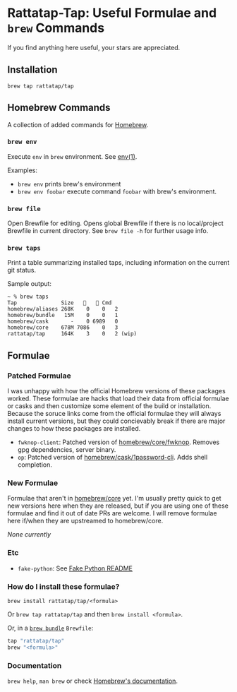 # Rattatap-Tap: Useful Formulae and `brew` Commands

If you find anything here useful, your stars are appreciated.

## Installation

`brew tap rattatap/tap`

## Homebrew Commands

A collection of added commands for [Homebrew](https://brew.sh).

### `brew env`
Execute `env` in `brew` environment. See [env(1)](https://ss64.com/mac/env.html).

Examples:
* `brew env` prints brew's environment
* `brew env foobar` execute command `foobar` with brew's environment.

### `brew file`

Open Brewfile for editing. Opens global Brewfile if there is no local/project Brewfile in current directory. See `brew file -h` for further usage info.

### `brew taps`

Print a table summarizing installed taps, including information on the current git status.

Sample output:
```
~ % brew taps
Tap              Size   🍺   🍷 Cmd
homebrew/aliases 268K    0    0   2
homebrew/bundle   15M    0    0   1
homebrew/cask       -    0 6989   0
homebrew/core    678M 7086    0   3
rattatap/tap     164K    3    0   2 (wip)
```

## Formulae

### Patched Formulae
I was unhappy with how the official Homebrew versions of these packages worked. These formulae are hacks that load their data from official formulae or casks and then customize some element of the build or installation. Because the soruce links come from the official formulae they will always install current versions, but they could concievably break if there are major changes to how these packages are installed.

- `fwknop-client`: Patched version of [homebrew/core/fwknop](https://github.com/Homebrew/homebrew-core/blob/master/Formula/f/fwknop.rb). Removes gpg dependencies, server binary.
- `op`: Patched version of [homebrew/cask/1password-cli](https://github.com/Homebrew/homebrew-cask/blob/master/Casks/1/1password-cli.rb). Adds shell completion.

### New Formulae
Formulae that aren't in [homebrew/core](https://github.com/homebrew/homebrew-core/) yet. I'm usually pretty quick to get new versions here when they are released, but if you are using one of these formulae and find it out of date PRs are welcome. I will remove formulae here if/when they are upstreamed to homebrew/core.

_None currently_

### Etc
- `fake-python`: See [Fake Python README](Fake_Python_README.md)

### How do I install these formulae?

`brew install rattatap/tap/<formula>`

Or `brew tap rattatap/tap` and then `brew install <formula>`.

Or, in a [`brew bundle`](https://github.com/Homebrew/homebrew-bundle) `Brewfile`:

```ruby
tap "rattatap/tap"
brew "<formula>"
```

### Documentation

`brew help`, `man brew` or check [Homebrew's documentation](https://docs.brew.sh).
